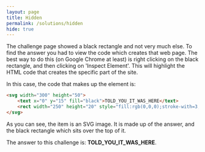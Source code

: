 ```yaml
---
layout: page
title: Hidden
permalink: /solutions/hidden
hide: true
---
```


The challenge page showed a black rectangle and not very much else. To find the
answer you had to view the code which creates that web page. The best way to do
this (on Google Chrome at least) is right clicking on the black rectangle, and
then clicking on 'Inspect Element'. This will highlight the HTML code that
creates the specific part of the site.

In this case, the code that makes up the element is:

```html
<svg width="300" height="50">
    <text x="0" y="15" fill="black">TOLD_YOU_IT_WAS_HERE</text>
    <rect width="250" height="20" style="fill:rgb(0,0,0);stroke-with=3;stroke:rgb(0,0,0)" x="0" y="0" />
</svg>
```

As you can see, the item is an SVG image. It is made up of the answer, and the
black rectangle which sits over the top of it.

The answer to this challenge is: **TOLD_YOU_IT_WAS_HERE**.